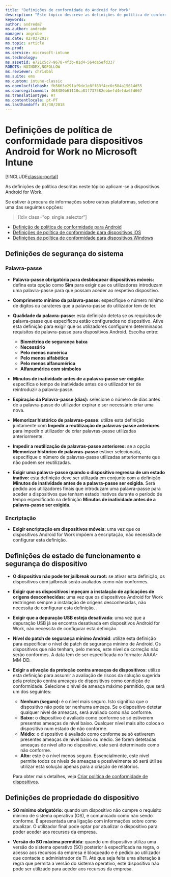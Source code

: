 ```yaml
---
title: "Definições de conformidade do Android for Work"
description: "Este tópico descreve as definições de política de conformidade do dispositivo para dispositivos Android que são compatíveis com o Android for Work."
keywords: 
author: andredm7
ms.author: andredm
manager: angrobe
ms.date: 02/03/2017
ms.topic: article
ms.prod: 
ms.service: microsoft-intune
ms.technology: 
ms.assetid: e721c5c7-9678-4f3b-81d4-564da5efd337
ROBOTS: NOINDEX,NOFOLLOW
ms.reviewer: chrisbal
ms.suite: ems
ms.custom: intune-classic
ms.openlocfilehash: fb5663e291af9de1e8ff83f4ec0c584a15614d55
ms.sourcegitcommit: 468480b61110ca81f737582ebbefd4efda6fd667
ms.translationtype: HT
ms.contentlocale: pt-PT
ms.lasthandoff: 01/30/2018
---
```

# <a name="compliance-policy-settings-for-android-for-work-devices-in-microsoft-intune"></a>Definições de política de conformidade para dispositivos Android for Work no Microsoft Intune

[!INCLUDE[classic-portal](../includes/classic-portal.md)]

As definições de política descritas neste tópico aplicam-se a dispositivos Android for Work.

Se estiver à procura de informações sobre outras plataformas, selecione uma das seguintes opções:
> [!div class="op_single_selector"]
- [Definição de política de conformidade para Android](android-compliance-policy-settings-in-microsoft-intune.md)
- [Definições de política de conformidade para dispositivos iOS](ios-compliance-policy-settings-in-microsoft-intune.md)
- [Definições de política de conformidade para dispositivos Windows](windows-compliance-policy-settings-in-microsoft-intune.md)

## <a name="system-security-settings"></a>Definições de segurança do sistema
### <a name="password"></a>Palavra-passe
- **Palavra-passe obrigatória para desbloquear dispositivos móveis:** defina esta opção como **Sim** para exigir que os utilizadores introduzam uma palavra-passe para que possam aceder ao respetivo dispositivo.

-  **Comprimento mínimo da palavra-passe:** especifique o número mínimo de dígitos ou carateres que a palavra-passe do utilizador tem de ter.

- **Qualidade da palavra-passe:** esta definição deteta se os requisitos de palavra-passe que especificou estão configurados no dispositivo. Ative esta definição para exigir que os utilizadores configurem determinados requisitos de palavra-passe para dispositivos Android. Escolha entre:
  -   **Biométrica de segurança baixa**
  - **Necessário**
  -   **Pelo menos numérica**
  -   **Pelo menos alfabética**
  -   **Pelo menos alfanumérica**
  -   **Alfanumérica com símbolos**

- **Minutos de inatividade antes de a palavra-passe ser exigida:** especifica o tempo de inatividade antes de o utilizador ter de reintroduzir a palavra-passe.

- **Expiração da Palavra-passe (dias):** selecione o número de dias antes de a palavra-passe do utilizador expirar e ser necessário criar uma nova.

- **Memorizar histórico de palavras-passe:** utilize esta definição juntamente com **Impedir a reutilização de palavras-passe anteriores** para impedir o utilizador de criar palavras-passe utilizadas anteriormente.

- **Impedir a reutilização de palavras-passe anteriores:** se a opção **Memorizar histórico de palavras-passe** estiver selecionada, especifique o número de palavras-passe utilizadas anteriormente que não podem ser reutilizadas.

- **Exigir uma palavra-passe quando o dispositivo regressa de um estado inativo:** esta definição deve ser utilizada em conjunto com a definição **Minutos de inatividade antes de a palavra-passe ser exigida**. Será pedido aos utilizadores finais que introduzam uma palavra-passe para aceder a dispositivos que tenham estado inativos durante o período de tempo especificado na definição **Minutos de inatividade antes de a palavra-passe ser exigida**.

### <a name="encryption"></a>Encriptação
- **Exigir encriptação em dispositivos móveis:** uma vez que os dispositivos Android for Work impõem a encriptação, não necessita de configurar esta definição.

## <a name="device-health-and-security-settings"></a>Definições de estado de funcionamento e segurança do dispositivo

- **O dispositivo não pode ter jailbreak ou root:** se ativar esta definição, os dispositivos com jailbreak serão avaliados como não conformes.
- **Exigir que os dispositivos impeçam a instalação de aplicações de origens desconhecidas:** uma vez que os dispositivos Android for Work restringem sempre a instalação de origens desconhecidas, não necessita de configurar esta definição. .  

- **Exigir que a depuração USB esteja desativada**: uma vez que a depuração USB já se encontra desativada em dispositivos Android for Work, não necessita de configurar esta definição.

- **Nível do patch de segurança mínimo Android**: utilize esta definição para especificar o nível de patch de segurança mínimo de Android.  Os dispositivos que não tenham, pelo menos, este nível de correção não serão conformes. A data tem de ser especificada no formato: AAAA-MM-DD.
- **Exigir a ativação da proteção contra ameaças de dispositivos**: utilize esta definição para assumir a avaliação de riscos da solução sugerida pela proteção contra ameaças de dispositivos como condição de conformidade. Selecione o nível de ameaça máximo permitido, que será um dos seguintes:

  - **Nenhum (seguro):** é o nível mais seguro. Isto significa que o dispositivo não pode ter nenhuma ameaça. Se o dispositivo detetar qualquer nível de ameaças, será avaliado como não conforme.
  - **Baixo:** o dispositivo é avaliado como conforme se só estiverem presentes ameaças de nível baixo. Qualquer nível mais alto coloca o dispositivo num estado de não conforme.
  - **Médio:** o dispositivo é avaliado como conforme se só estiverem presentes ameaças de nível baixo ou médio. Se forem detetadas ameaças de nível alto no dispositivo, este será determinado como não conforme.
  - **Alto:** este é o nível menos seguro. Essencialmente, este nível permite todos os níveis de ameaças e possivelmente só será útil se utilizar esta solução apenas para a criação de relatórios.

  Para obter mais detalhes, veja [Criar política de conformidade de dispositivos](create-lookout-device-compliance-policy.md).

## <a name="device-property-settings"></a>Definições de propriedade do dispositivo
- **SO mínimo obrigatório:** quando um dispositivo não cumpre o requisito mínimo de sistema operativo (OS), é comunicado como não sendo conforme.
  É apresentada uma ligação com informações sobre como atualizar. O utilizador final pode optar por atualizar o dispositivo para poder aceder aos recursos da empresa.

- **Versão do SO máxima permitida**: quando um dispositivo utiliza uma versão do sistema operativo (SO) posterior à especificada na regra, o acesso aos recursos da empresa é bloqueado e é pedido ao utilizador que contacte o administrador de TI. Até que seja feita uma alteração à regra que permita a versão do sistema operativo, este dispositivo não pode ser utilizado para aceder aos recursos da empresa.
